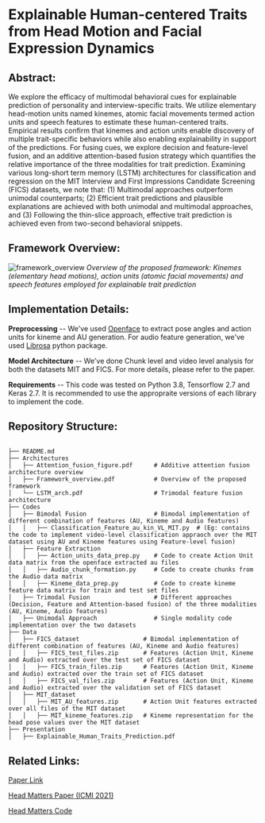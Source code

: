 # Explainable Human-centered Traits from Head Motion and Facial Expression Dynamics

## Abstract: 
We explore the efficacy of multimodal behavioral cues for explainable prediction of personality and interview-specific traits. We utilize elementary head-motion units named kinemes, atomic facial movements termed action units and speech features to estimate these human-centered traits. Empirical results confirm that kinemes and action units enable discovery of multiple trait-specific behaviors while also enabling explainability in support of the predictions. For fusing cues, we explore decision and feature-level fusion, and an additive attention-based fusion strategy which quantifies the relative importance of the three modalities for trait prediction. Examining various long-short term memory (LSTM) architectures for classification and regression on the MIT Interview and First Impressions Candidate Screening (FICS) datasets, we note that: (1) Multimodal approaches outperform unimodal counterparts; (2) Efficient trait predictions and plausible explanations are achieved with both unimodal and multimodal approaches, and (3) Following the thin-slice approach, effective trait prediction is achieved even from two-second behavioral snippets.

## Framework Overview:
![framework_overview](https://github.com/deepsurbhi8/Explainable_Human_Traits_Prediction/assets/79365852/9c3480ab-78c1-40ae-89bb-02b75503fa37)
*Overview of the proposed framework: Kinemes (elementary head motions), action units (atomic facial movements) and speech features employed for explainable trait prediction*

## Implementation Details:
**Preprocessing** -- We've used [Openface](https://github.com/TadasBaltrusaitis/OpenFace) to extract pose angles and action units for kineme and AU generation. For audio feature generation, we've used [Librosa](https://librosa.org/doc/latest/index.html) python package.

**Model Architecture** -- We've done Chunk level and video level analysis for both the datasets MIT and FICS. For more details, please refer to the paper.

**Requirements** -- This code was tested on Python 3.8, Tensorflow 2.7 and Keras 2.7. It is recommended to use the appropraite versions of each library to implement the code.

## Repository Structure:
<code>
├── README.md    
├── Architectures           
│   ├── Attention_fusion_figure.pdf      # Additive attention fusion architecture overview
│   ├── Framework_overview.pdf           # Overview of the proposed framework
│   └── LSTM_arch.pdf                    # Trimodal feature fusion architecture
├── Codes         
│   ├── Bimodal Fusion                   # Bimodal implementation of different combination of features (AU, Kineme and Audio features)        
│   │   ├── Classification_Feature_au_kin_VL_MIT.py  # (Eg: contains the code to implement video-level classification appraoch over the MIT dataset using AU and Kineme features using Feature-level fusion)
│   ├── Feature Extraction               
│   │   ├── Action_units_data_prep.py    # Code to create Action Unit data matrix from the openface extracted au files
│   │   ├── Audio_chunk_formation.py     # Code to create chunks from the Audio data matrix 
│   │   ├── Kineme_data_prep.py          # Code to create kineme feature data matrix for train and test set files
│   ├── Trimodal Fusion                  # Different approaches (Decision, Feature and Attention-based fusion) of the three modalities (AU, Kineme, Audio features)
│   ├── Unimodal Approach                # Single modality code implementation over the two datasets
├── Data         
│   ├── FICS_dataset                  # Bimodal implementation of different combination of features (AU, Kineme and Audio features)        
│   │   ├── FICS_test_files.zip       # Features (Action Unit, Kineme and Audio) extracted over the test set of FICS dataset
│   │   ├── FICS_train_files.zip      # Features (Action Unit, Kineme and Audio) extracted over the train set of FICS dataset
│   │   ├── FICS_val_files.zip        # Features (Action Unit, Kineme and Audio) extracted over the validation set of FICS dataset
│   ├── MIT_dataset    
│   │   ├── MIT_AU_features.zip       # Action Unit features extracted over all files of the MIT dataset
│   │   ├── MIT_kineme_features.zip   # Kineme representation for the head pose values over the MIT dataset
├── Presentation         
│   ├── Explainable_Human_Traits_Prediction.pdf        
</code>

## Related Links:
[Paper Link](https://arxiv.org/pdf/2302.09817v2.pdf)

[Head Matters Paper (ICMI 2021)](https://dl.acm.org/doi/10.1145/3462244.3479901)

[Head Matters Code](https://github.com/MonikaGahalawat11/Head-Matters--Code) 


